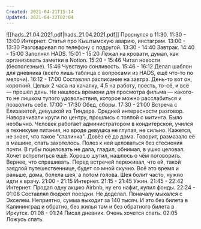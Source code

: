 ```yaml
---
Created: 2021-04-21T15:14
Updated: 2021-04-22T02:04
---
```

![[hads_21.04.2021.pdf|hads_21.04.2021.pdf]]
Проснулся в 11:30.
11:30 - 13:00 Интернет. Статья про Кыштымскую аварию, инстаграм.
13:00 - 13:30 Разговаривал по телефону с подругой.
13:30 - 14:40 Завтрак.
14:40 - 15:00 Заполнял HADS.
15:01 - 15:20 Лежал на кровати, думал, как организовать заметки в Notion.
15:20 - 15:46 Читал новости (бесполезные).
15:46 Чувствую сонливость.
15:46 - 16:12 Делал шаблон для дневника (всего лишь таблица с вопросами из HADS, ещё что-то по мелочи).
16:12 - 17:00 Составлял расписание на завтра. День-то вот он, короткий. Целых 2 часа на качалку, 4,5 на работу, поесть, то-сё, и всё — прошёл день. Не нашлось времени для просмотра фильма — какого-то не лишком тупого удовольствия, которое можно расслабиться и позволить себе.
17:00 - 17:30 Обед, сборы.
17:30 - 21:00 Встреча с Елизаветой, девушкой из Тиндера. Средней интересности разговор. Наворачивали круги по центру, прошлись с толпой с митинга. Было необычно. Человек работает администратором в кондитерской, учился в техникуме питания, но вроде девушка не глупая, не сильно. Кажется, не знает, что такое "сталинка". Довёз её до дома. Говорит, размазало её в машине, спать захотелось. Полез к ней целоваться без стеснения почти. В губы поцеловать не дала, гладил, обнимал, в ушко целовал. Хочет встретиться ещё.
Хорошо шутил, нашлось о чём поговорить. Вернее, что спрашивать. Перед встречей переживал, что ей, такой заядлой путешественнице, будет со мной скучно.
Всё это время и раньше, дома, болела шея, а потом голова. Шея болит часто, нужно идти к врачу.
21:00 - 21:15 Интернет.
21:15 - 21:45 Ужин.
21:45 - 22:42 Интернет. Продал одну акцию Airbnb, ну его нафиг, купил фонды.
22:24 - 01:08 Составлял бюджет поездки. Не доделал. Поначалу мыкался с Экселем. Неприятно, сумма выходит за 140 тысяч. И это без билета в Калининград и обратно, без жилья там и без обратного билета в Иркутск.
01:08 - 01:24 Писал дневник. Очень хочется спать.
02:05 Ложусь спать.